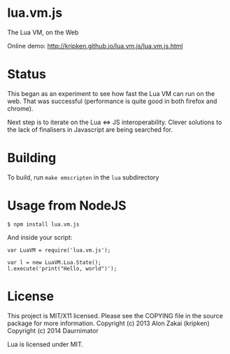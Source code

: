 
lua.vm.js
=========

The Lua VM, on the Web

Online demo: http://kripken.github.io/lua.vm.js/lua.vm.js.html


Status
======

This began as an experiment to see how fast the Lua VM can run on the web.
That was successful (performance is quite good in both firefox and chrome).

Next step is to iterate on the Lua <=> JS interoperability.
Clever solutions to the lack of finalisers in Javascript are being searched for.


Building
========

To build, run `make emscripten` in the `lua` subdirectory


Usage from NodeJS
=================

    $ npm install lua.vm.js

And inside your script:

    var LuaVM = require('lua.vm.js');

    var l = new LuaVM.Lua.State();
    l.execute('print("Hello, world")');


License
=======

This project is MIT/X11 licensed. Please see the COPYING file in the source package for more information.
Copyright (c) 2013 Alon Zakai (kripken)
Copyright (c) 2014 Daurnimator

Lua is licensed under MIT.
